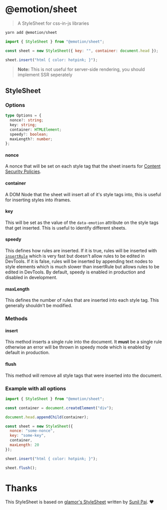 # @emotion/sheet

> A StyleSheet for css-in-js libraries

```bash
yarn add @emotion/sheet
```

```jsx
import { StyleSheet } from "@emotion/sheet";

const sheet = new StyleSheet({ key: "", container: document.head });

sheet.insert("html { color: hotpink; }");
```

> **Note:**
> This is not useful for server-side rendering, you should implement SSR seperately

## StyleSheet

### Options

```ts
type Options = {
  nonce?: string;
  key: string;
  container: HTMLElement;
  speedy?: boolean;
  maxLength?: number;
};
```

#### nonce

A nonce that will be set on each style tag that the sheet inserts for [Content Security Policies](https://developer.mozilla.org/en-US/docs/Web/HTTP/CSP).

#### container

A DOM Node that the sheet will insert all of it's style tags into, this is useful for inserting styles into iframes.

#### key

This will be set as the value of the `data-emotion` attribute on the style tags that get inserted. This is useful to identify different sheets.

#### speedy

This defines how rules are inserted. If it is true, rules will be inserted with [`insertRule`](https://developer.mozilla.org/en-US/docs/Web/API/CSSStyleSheet/insertRule) which is very fast but doesn't allow rules to be edited in DevTools. If it is false, rules will be inserted by appending text nodes to style elements which is much slower than insertRule but allows rules to be edited in DevTools. By default, speedy is enabled in production and disabled in development.

#### maxLength

This defines the number of rules that are inserted into each style tag. This generally shouldn't be modified.

### Methods

#### insert

This method inserts a single rule into the document. It **must** be a single rule otherwise an error will be thrown in speedy mode which is enabled by default in production.

#### flush

This method will remove all style tags that were inserted into the document.

### Example with all options

```jsx
import { StyleSheet } from "@emotion/sheet";

const container = document.createElement("div");

document.head.appendChild(container);

const sheet = new StyleSheet({
  nonce: "some-nonce",
  key: "some-key",
  container,
  maxLength: 20
});

sheet.insert("html { color: hotpink; }");

sheet.flush();
```

# Thanks

This StyleSheet is based on [glamor's StyleSheet](https://github.com/threepointone/glamor) written by [Sunil Pai](https://github.com/threepointone). ❤️
